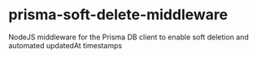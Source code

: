 # prisma-soft-delete-middleware
NodeJS middleware for the Prisma DB client to enable soft deletion and automated updatedAt timestamps
